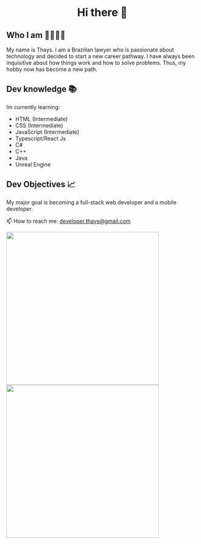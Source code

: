 
<h1 align="center">Hi there 👋</h1>
<h2>Who I am 🖐🏻🤷‍♀️</h2>
<p>
  My name is Thays. I am a Brazilian lawyer who is passionate about technology
  and decided to start a new career pathway. I have always been inquisitive
  about how things work and how to solve problems. Thus, my hobby now has become
  a new path.
</p>

<h2>Dev knowledge 📚</h2>
<p>Im currently learning:</p>
    <ul>
        <li>HTML (Intermediate)</li>
        <li>CSS (Intermediate)</li>
        <li>JavaScript (Intermediate) </li>
        <li>Typescript/React Js </li>
        <li>C#</li>
        <li>C++</li>
        <li>Java</li>
        <li>Unreal Engine</li>
    </ul>
      
  

<h2>Dev Objectives 📈</h2>
<p>
  My major goal is becoming a full-stack web developer and a mobile developer.
</p>


 📫 How to reach me: developer.thays@gmail.com
<p align="center">
        <img width="400px" align="left" src="https://github-readme-stats.vercel.app/api/top-langs/?username=tatacsd&hide=html&layout=compact&theme=dracula" />
        <img width="400px" align="left" src="https://github-readme-stats.vercel.app/api?username=tatacsd&theme=dracula"/>
</p><br>
<!--
**tatacsd/tatacsd** is a ✨ _special_ ✨ repository because its `README.md` (this file) appears on your GitHub profile.

Here are some ideas to get you started:

- 🔭 I’m currently working on ...
- 🌱 I’m currently learning ...
- 👯 I’m looking to collaborate on ...
- 🤔 I’m looking for help with ...
- 💬 Ask me about ...
-
- 😄 Pronouns: ...
- ⚡ Fun fact: ...
-->
